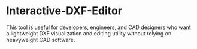 # Interactive-DXF-Editor
This tool is useful for developers, engineers, and CAD designers who want a lightweight DXF visualization and editing utility without relying on heavyweight CAD software.
